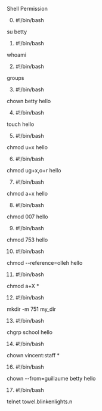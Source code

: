 Shell Permission



0. #!/bin/bash

su betty



1. #!/bin/bash

whoami



2. #!/bin/bash

groups



3. #!/bin/bash

chown betty hello



4. #!/bin/bash

touch hello



5. #!/bin/bash

chmod u+x hello



6. #!/bin/bash

chmod ug+x,o+r hello



7. #!/bin/bash

chmod a+x hello



8. #!/bin/bash

chmod 007 hello



9. #!/bin/bash

chmod 753 hello



10. #!/bin/bash

chmod --reference=olleh hello



11. #!/bin/bash

chmod a+X *



12. #!/bin/bash

mkdir -m 751 my_dir



13. #!/bin/bash

chgrp school hello



14. #!/bin/bash

chown vincent:staff *



16. #!/bin/bash

chown --from=guillaume betty hello



17. #!/bin/bash

telnet towel.blinkenlights.n
